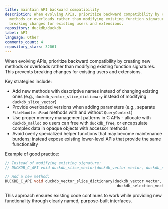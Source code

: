 ```yaml
---
title: maintain API backward compatibility
description: When evolving APIs, prioritize backward compatibility by creating new
  methods or overloads rather than modifying existing function signatures. This prevents
  breaking changes for existing users and extensions.
repository: duckdb/duckdb
label: API
language: Other
comments_count: 4
repository_stars: 32061
---
```


When evolving APIs, prioritize backward compatibility by creating new methods or overloads rather than modifying existing function signatures. This prevents breaking changes for existing users and extensions.

Key strategies include:
- Add new methods with descriptive names instead of changing existing ones (e.g., `duckdb_vector_slice_dictionary` instead of modifying `duckdb_slice_vector`)
- Provide overloaded versions when adding parameters (e.g., separate `FileHandle::Read` methods with and without `QueryContext`)
- Use proper memory management patterns in C APIs - allocate with `duckdb_malloc` so users can free with `duckdb_free`, or encapsulate complex data in opaque objects with accessor methods
- Avoid overly specialized helper functions that may become maintenance burdens; instead expose existing lower-level APIs that provide the same functionality

Example of good practice:
```cpp
// Instead of modifying existing signature:
// DUCKDB_C_API void duckdb_slice_vector(duckdb_vector vector, duckdb_selection_vector selection, idx_t len);

// Add a new method:
DUCKDB_C_API void duckdb_vector_slice_dictionary(duckdb_vector vector, idx_t dict_size, 
                                                  duckdb_selection_vector selection, idx_t len);
```

This approach ensures existing code continues to work while providing new functionality through clearly named, purpose-built interfaces.